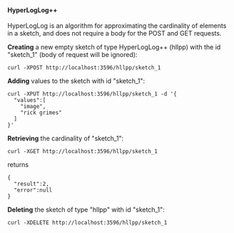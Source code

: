 #### HyperLogLog++

HyperLogLog is an algorithm for approximating the cardinality of elements in a sketch, and does not require a body for the POST and GET requests.

**Creating** a new empty sketch of type HyperLogLog++ (hllpp) with the id "sketch_1" (body of request will be ignored):
```
curl -XPOST http://localhost:3596/hllpp/sketch_1
```


**Adding** values to the sketch with id "sketch_1":
```
curl -XPUT http://localhost:3596/hllpp/sketch_1 -d '{  
  "values":[  
    "image",
    "rick grimes"
  ]
}'
```


**Retrieving** the cardinality of "sketch_1":
```
curl -XGET http://localhost:3596/hllpp/sketch_1
```
returns 
```
{  
  "result":2,
  "error":null
}
```


**Deleting** the sketch of type "hllpp" with id "sketch_1":
```
curl -XDELETE http://localhost:3596/hllpp/sketch_1
```
